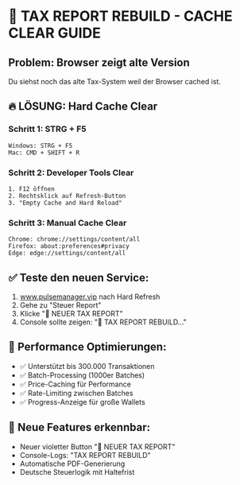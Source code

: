 # 🚀 TAX REPORT REBUILD - CACHE CLEAR GUIDE

## Problem: Browser zeigt alte Version
Du siehst noch das alte Tax-System weil der Browser cached ist.

## 🔥 LÖSUNG: Hard Cache Clear

### Schritt 1: STRG + F5 
```
Windows: STRG + F5
Mac: CMD + SHIFT + R
```

### Schritt 2: Developer Tools Clear
```
1. F12 öffnen
2. Rechtsklick auf Refresh-Button
3. "Empty Cache and Hard Reload"
```

### Schritt 3: Manual Cache Clear
```
Chrome: chrome://settings/content/all
Firefox: about:preferences#privacy
Edge: edge://settings/content/all
```

## ✅ Teste den neuen Service:
1. www.pulsemanager.vip nach Hard Refresh
2. Gehe zu "Steuer Report"
3. Klicke "🚀 NEUER TAX REPORT"
4. Console sollte zeigen: "🎯 TAX REPORT REBUILD..."

## 🚀 Performance Optimierungen:
- ✅ Unterstützt bis 300.000 Transaktionen
- ✅ Batch-Processing (1000er Batches)
- ✅ Price-Caching für Performance
- ✅ Rate-Limiting zwischen Batches
- ✅ Progress-Anzeige für große Wallets

## 🎯 Neue Features erkennbar:
- Neuer violetter Button "🚀 NEUER TAX REPORT"
- Console-Logs: "TAX REPORT REBUILD"
- Automatische PDF-Generierung
- Deutsche Steuerlogik mit Haltefrist 